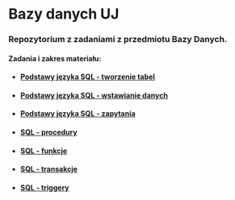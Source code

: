 # Bazy danych UJ

### Repozytorium z zadaniami z przedmiotu Bazy Danych.
#### Zadania i zakres materiału:

- #### [Podstawy języka SQL - tworzenie tabel](create/)
- #### [Podstawy języka SQL - wstawianie danych](create_inserts/)
- #### [Podstawy języka SQL - zapytania](queries/)
- #### [SQL - procedury](procedures/)
- #### [SQL - funkcje](proc_functions/)
- #### [SQL - transakcje](transactions/)
- #### [SQL - triggery](create/)

